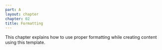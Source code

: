 ```yaml
---
part: A
layout: chapter
chapter: 02
title: Formatting
---
```


This chapter explains how to use proper formatting while creating content using this template.
